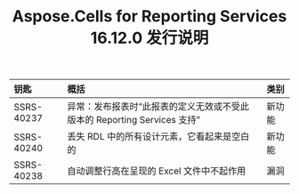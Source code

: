 ﻿---
title: Aspose.Cells for Reporting Services 16.12.0 发行说明
type: docs
weight: 10
url: /zh/reportingservices/aspose-cells-for-reporting-services-16-12-0-release-notes/
---
|**钥匙** |**概括** |**类别** |
|:- |:- |:- |
|SSRS-40237 |异常：发布报表时“此报表的定义无效或不受此版本的 Reporting Services 支持”|新功能|
|SSRS-40240 |丢失 RDL 中的所有设计元素，它看起来是空白的|新功能|
|SSRS-40238 |自动调整行高在呈现的 Excel 文件中不起作用|漏洞|

